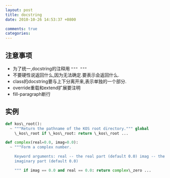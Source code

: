 ```yaml
---
layout: post
title: docstring
date: 2010-10-26 14:53:37 +0800

comments: true
categories: 
---
```


注意事项
------------------------------

- 为了统一,docstring的注释用 `""" """`
- 不要硬性说返回什么,因为无法确定.要表示会返回什么.
- class的docstring要与上下分离开来,表示单独的一个部分.
- override重载和extend扩展要注明
- fill-paragraph断行

实例
------------------------------

```python
def kos\_root():
  ~ """Return the pathname of the KOS root directory.""" global
    \_kos\_root if \_kos\_root: return \_kos\_root ...

def complex(real=0.0, imag=0.0):
  ~ """Form a complex number.

    Keyword arguments: real -- the real part (default 0.0) imag -- the
    imaginary part (default 0.0)

    """ if imag == 0.0 and real == 0.0: return complex\_zero ...
```